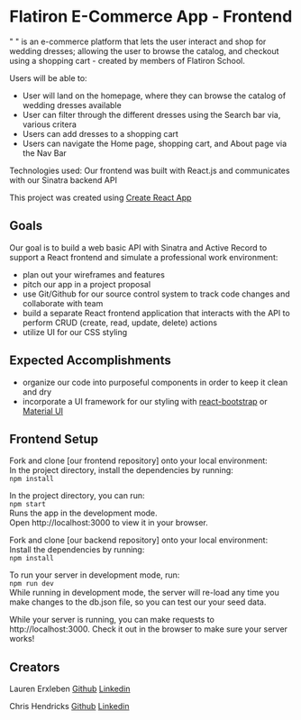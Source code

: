 # Flatiron E-Commerce App - Frontend

" " is an e-commerce platform that lets the user interact and shop for wedding dresses; allowing the user to browse the catalog, and checkout using a shopping cart - created by members of Flatiron School.

Users will be able to:

* User will land on the homepage, where they can browse the catalog of wedding dresses available 
* User can filter through the different dresses using the Search bar via, various critera
* Users can add dresses to a shopping cart 
* Users can navigate the Home page, shopping cart, and About page via the Nav Bar

Technologies used: Our frontend was built with React.js and communicates with our Sinatra backend API

This project was created using [Create React App](https://create-react-app.dev/)

## Goals

Our goal is to build a web basic API with Sinatra and Active Record to support a React frontend and simulate a 
professional work environment:

* plan out your wireframes and features
* pitch our app in a project proposal
* use Git/Github for our source control system to track code changes and collaborate with team
* build a separate React frontend application that interacts with the API to perform CRUD (create, read, update, delete) actions
* utilize UI for our CSS styling

## Expected Accomplishments 

* organize our code into purposeful components in order to keep it clean and dry
* incorporate a UI framework for our styling with [react-bootstrap](https://react-bootstrap.github.io/) or [Material UI](https://mui.com/)


## Frontend Setup
Fork and clone [our frontend repository] onto your local environment:  
In the project directory, install the dependencies by running:  
`npm install`  

In the project directory, you can run:  
`npm start`  
Runs the app in the development mode.  
Open http://localhost:3000 to view it in your browser.  


Fork and clone [our backend repository] onto your local environment:  
Install the dependencies by running:  
`npm install`  

To run your server in development mode, run:  
`npm run dev`  
While running in development mode, the server will re-load any time you make changes to the db.json file, so you can test our your seed data.  

While your server is running, you can make requests to http://localhost:3000. Check it out in the browser to make sure your server works!  

Creators
---
Lauren Erxleben [Github](https://github.com/laurennoelle)  [Linkedin](www.linkedin.com/in/lauren-erxleben) 

Chris Hendricks [Github]()  [Linkedin]() 
